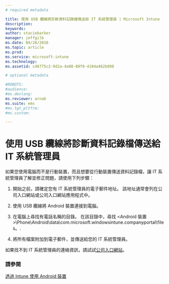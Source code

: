```yaml
---
# required metadata

title: 使用 USB 纜線將診斷資料記錄檔傳送給 IT 系統管理員 | Microsoft Intune
description:
keywords:
author: staciebarker
manager: jeffgilb
ms.date: 04/28/2016
ms.topic: article
ms.prod:
ms.service: microsoft-intune
ms.technology:
ms.assetid: c46775c2-9d2a-4a88-89f0-4104a462b898

# optional metadata

#ROBOTS:
#audience:
#ms.devlang:
ms.reviewer: arnab
ms.suite: ems
#ms.tgt_pltfrm:
#ms.custom:

---
```



# 使用 USB 纜線將診斷資料記錄檔傳送給 IT 系統管理員

如果您使用電腦而不是行動裝置，而且想要從行動裝置傳送資料記錄檔，讓 IT 系統管理員了解並修正問題，請使用下列步驟：

1.  開始之前，請確定您有 IT 系統管理員的電子郵件地址。 該地址通常會列在公司入口網站或公司入口網站應用程式中。

2.  使用 USB 纜線將 Android 裝置連接到電腦。

3.  在電腦上尋找有電話名稱的目錄。 在該目錄中，尋找 &lt;Android 裝置&gt;\Phone\Android\data\com.microsoft.windowsintune.companyportal\files。\.

4.  將所有檔案附加到電子郵件，並傳送給您的 IT 系統管理員。

如果找不到 IT 系統管理員的連絡資訊，請試試[公司入口網站](http://portal.manage.microsoft.com)。

### 請參閱
[透過 Intune 使用 Android 裝置](using-your-android-device-with-intune.md)

<!--HONumber=Jun16_HO1-->


